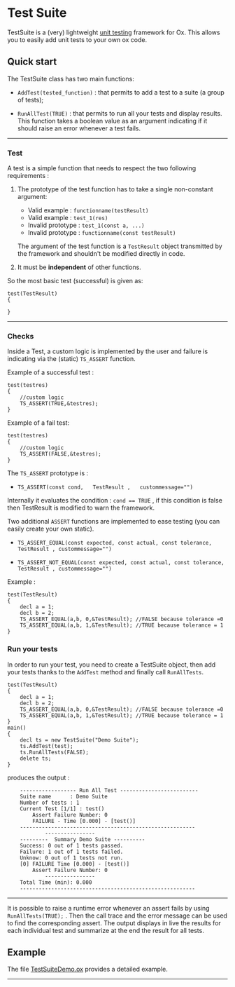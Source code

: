 # Test Suite #

TestSuite is a (very) lightweight [unit testing](https://en.wikipedia.org/wiki/Unit_testing) framework for Ox. This allows you to easily add unit tests to your own ox code. 

## Quick start ##

The TestSuite class has two main functions: 

- `AddTest(tested_function)` : that permits to add a test to a suite (a group of tests);

- `RunAllTest(TRUE)` : that permits to run all your tests and display results. This function takes a boolean value as an argument indicating if it should raise an error whenever a test fails. 

---
### Test ###

A test is a simple function that needs to respect the two following requirements :

1. The prototype of the test function has to take a single non-constant argument: 
    - Valid example     : `functionname(testResult)`
    - Valid example     : `test_1(res)`
    - Invalid prototype : `test_1(const a, ...)`
    - Invalid prototype : `functionname(const testResult)`

    The argument of the test function is a `TestResult` object transmitted by the framework and shouldn't be modified directly in code.

2. It must be **independent** of other functions.
 
 So the most basic test (successful) is given as: 

```ox
test(TestResult)
{

}
```

---
### Checks ###

Inside a Test, a custom logic is implemented by the user and failure is indicating via the (static) `TS_ASSERT` function.

Example of a successful test : 

```ox
test(testres)
{
    //custom logic
    TS_ASSERT(TRUE,&testres);
}
```

Example of a fail test: 

```ox
test(testres)
{
    //custom logic
    TS_ASSERT(FALSE,&testres);
}
```

The `TS_ASSERT` prototype is : 

- `TS_ASSERT(const cond,   TestResult ,   custommessage="")` 

Internally it evaluates the condition : `cond == TRUE` , if this condition is false then TestResult is modified to warn the framework. 

Two additional `ASSERT` functions are implemented to ease testing (you can easily create your own static).

- `TS_ASSERT_EQUAL(const expected, const actual, const tolerance,   TestResult , custommessage="")`

- `TS_ASSERT_NOT_EQUAL(const expected, const actual, const tolerance,   TestResult , custommessage="")`

 

Example :

```ox
test(TestResult)
{
    decl a = 1;
    decl b = 2;  
    TS_ASSERT_EQUAL(a,b, 0,&TestResult); //FALSE because tolerance =0 
    TS_ASSERT_EQUAL(a,b, 1,&TestResult); //TRUE because tolerance = 1
}
```

### Run your tests ###

In order to run your test, you need to create a TestSuite object, then add your tests thanks to the `AddTest` method and finally call `RunAllTests`.

```ox
test(TestResult)
{
    decl a = 1;
    decl b = 2;  
    TS_ASSERT_EQUAL(a,b, 0,&TestResult); //FALSE because tolerance =0 
    TS_ASSERT_EQUAL(a,b, 1,&TestResult); //TRUE because tolerance = 1
}
main()
{
    decl ts = new TestSuite("Demo Suite");
    ts.AddTest(test); 
    ts.RunAllTests(FALSE);
    delete ts;
}
```
produces the output :

        ------------------ Run All Test -------------------------
        Suite name      : Demo Suite
        Number of tests : 1
        Current Test [1/1] : test()
            Assert Failure Number: 0
            FAILURE - Time [0.000] - [test()]
        --------------------------------------------------------
                ----------------            
        ---------  Summary Demo Suite ----------
        Success: 0 out of 1 tests passed.
        Failure: 1 out of 1 tests failed.
        Unknow: 0 out of 1 tests not run.
        [0] FAILURE Time [0.000] - [test()]
            Assert Failure Number: 0
                ----------------            
        Total Time (min): 0.000
        --------------------------------------------------------

---

It is possible to raise a runtime error whenever an assert fails by using `RunAllTests(TRUE);` . Then the call trace and the error message can be used to find the corresponding assert.
The output displays in live the results for each individual test and summarize at the end the result for all tests. 


## Example ##

The file [TestSuiteDemo.ox](./samples/demo.ox) provides a detailed example.
 
------------------------------------